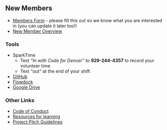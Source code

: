 ## New Members

- [Members Form](https://docs.google.com/forms/d/e/1FAIpQLSc92b32sfo011b8I-QiP7GtWSA2prQ0UPSmn6LxXb6wdpjtQg/viewform) - please fill this out so we know what you are interested in (you can update it later too!)
- [New Member Overview](/WantToHelp)

### Tools

- SparkTime
  - Text _“In with Code for Denver”_ to **929-244-4357** to record your volunteer time
  - Text _"out"_ at the end of your shift
- [GitHub](https://github.com/codefordenver)
- [Flowdock](https://www.flowdock.com/app/cfa-brigades/code-for-denver)
- [Google Drive](https://drive.google.com/drive/folders/0B15HLk4_JV3nWjkyOGtFUmhKZDQ?usp=sharing)

### Other Links

- [Code of Conduct](https://github.com/codefordenver/codeofconduct)
- [Resources for learning](https://www.codefordenver.org/category/learn/)
- [Project Pitch Guidelines](https://www.codefordenver.org/work-with-us/)
